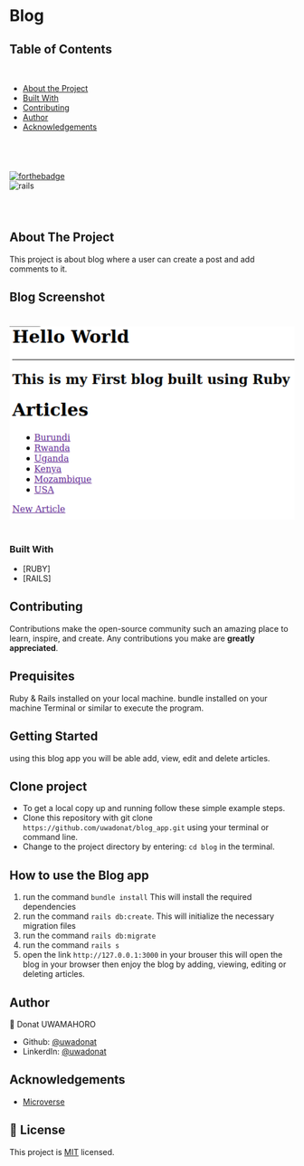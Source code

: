 # Blog

## Table of Contents
  <br />

* [About the Project](#about-the-project)
* [Built With](#built-with)
* [Contributing](#contributing)
* [Author](#author)
* [Acknowledgements](#acknowledgements) 

#
<br />

[![forthebadge](https://forthebadge.com/images/badges/made-with-ruby.svg)](https://forthebadge.com) </br>
![rails](https://img.shields.io/badge/Ruby_on_Rails-CC0000?style=for-the-badge&logo=ruby-on-rails&logoColor=white)

<br />

#


<!-- ABOUT THE PROJECT   -->
## About The Project

This project is about blog where a user can create a post and add comments to it. 

## Blog Screenshot 
#
<p align="center">
  <img height="auto" src="Screenshot.png">
</p>

#

### Built With

* [RUBY]
* [RAILS]

## Contributing

Contributions make the open-source community such an amazing place to learn, inspire, and create. Any contributions you make are **greatly appreciated**.

## Prequisites

Ruby & Rails installed on your local machine.
bundle installed on your machine
Terminal or similar to execute the program.


## Getting Started

using this blog app you will be able add, view, edit and delete articles.

## Clone project

- To get a local copy up and running follow these simple example steps.
- Clone this repository with git clone ```https://github.com/uwadonat/blog_app.git``` using your terminal or command line.
- Change to the project directory by entering: ```cd blog``` in the terminal.


## How to use the Blog app
1. run the command ```bundle install```   This will install the required dependencies
2. run the command ```rails db:create```. This will initialize the necessary migration files
3. run the command ```rails db:migrate``` 
4. run the command ```rails s```
5. open the link ```http://127.0.0.1:3000``` in your brouser this will open the blog in your browser then enjoy the blog by adding, viewing, editing or deleting articles.


## Author

👤 Donat UWAMAHORO

- Github: [@uwadonat](https://github.com/uwadonat)
- LinkerdIn: [@uwadonat](https://www.linkedin.com/in/uwadonat/)


<!-- ACKNOWLEDGEMENTS -->
## Acknowledgements

* [Microverse](https://www.microverse.org/)

## 📝 License

This project is [MIT](https://choosealicense.com/licenses/mit/) licensed.

